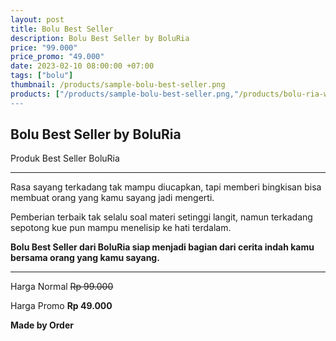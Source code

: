 ```yaml
---
layout: post
title: Bolu Best Seller
description: Bolu Best Seller by BoluRia
price: "99.000"
price_promo: "49.000"
date: 2023-02-10 08:00:00 +07:00
tags: ["bolu"]
thumbnail: /products/sample-bolu-best-seller.png
products: ["/products/sample-bolu-best-seller.png,"/products/bolu-ria-wiradesa.jpg"]
---
```


## Bolu Best Seller by BoluRia ##

Produk Best Seller BoluRia

---

Rasa sayang terkadang tak mampu diucapkan, tapi memberi bingkisan bisa membuat orang yang kamu sayang jadi mengerti.

Pemberian terbaik tak selalu soal materi setinggi langit, namun terkadang sepotong kue pun mampu menelisip ke hati terdalam.

**Bolu Best Seller dari BoluRia siap menjadi bagian dari cerita indah kamu bersama orang yang kamu sayang.**

---

Harga Normal ~~Rp 99.000~~

Harga Promo **Rp 49.000**

**Made by Order**
